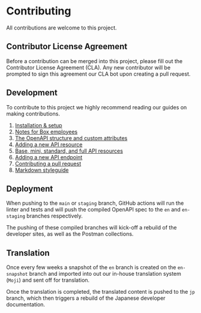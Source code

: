 # Contributing

All contributions are welcome to this project.

## Contributor License Agreement

Before a contribution can be merged into this project, please fill out the
Contributor License Agreement (CLA). Any new contributor will be prompted to
sign this agreement our CLA bot upon creating a pull request.

## Development

To contribute to this project we highly recommend reading our guides on
making contributions.

1. [Installation & setup](./docs/index.md)
1. [Notes for Box employees](./docs/boxers.md)
1. [The OpenAPI structure and custom attributes](./docs/structure.md)
1. [Adding a new API resource](./docs/add-resource.md)
1. [Base, mini, standard, and full API resources](./docs/variants.md)
1. [Adding a new API endpoint](./docs/add-endpoint.md)
1. [Contributing a pull request](./docs/pull-request.md)
1. [Markdown styleguide](./docs/markdown.md)

## Deployment

When pushing to the `main` or `staging` branch, GitHub actions will run the
linter and tests and will push the compiled OpenAPI spec to the `en` and
`en-staging` branches respectively.

The pushing of these compiled branches will kick-off a rebuild of the developer
sites, as well as the Postman collections.

## Translation

Once every few weeks a snapshot of the `en` branch is created on the
`en-snapshot` branch and imported into out our in-house translation system
(`Moji`) and sent off for translation.

Once the translation is completed, the translated content is pushed to the `jp`
branch, which then triggers a rebuild of the Japanese developer documentation.
